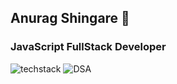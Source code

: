 ## Anurag Shingare 👋
### JavaScript FullStack Developer


![techstack](https://github.com/user-attachments/assets/9bc194d0-73d3-4db9-9868-d35725a61cf5)  ![DSA](https://github.com/user-attachments/assets/8fe157bd-8272-4e29-b62f-9e060199a9f2)
